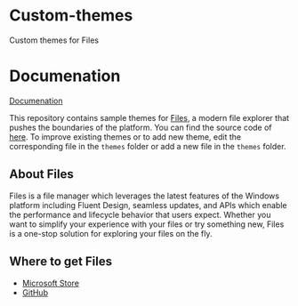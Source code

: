 # Custom-themes
Custom themes for Files

# Documenation
[Documenation](https://files-community.github.io/docs/#/articles/custom-themes)

This repository contains sample themes for [Files](https://www.microsoft.com/store/apps/9NGHP3DX8HDX), a modern file explorer that pushes the boundaries of the platform.
You can find the source code of [here](https://github.com/files-community/Files).
To improve existing themes or to add new theme, edit the corresponding file in the `themes` folder or add a new file in the `themes` folder.

## About Files
Files is a file manager which leverages the latest features of the Windows platform including Fluent Design, seamless updates, and APIs which enable the performance and lifecycle behavior that users expect. Whether you want to simplify your experience with your files or try something new, Files is a one-stop solution for exploring your files on the fly.

## Where to get Files 
- [Microsoft Store](https://www.microsoft.com/store/apps/9NGHP3DX8HDX)
- [GitHub](https://github.com/files-community/Files/releases)
